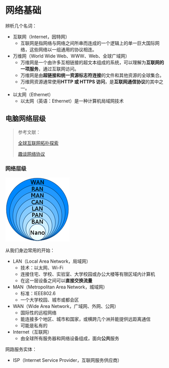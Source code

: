 # 网络基础

辨析几个名词：

-   互联网（Internet，因特网）
    -   互联网是指网络与网络之间所串而连成的一个逻辑上的单一巨大国际网络，这些网络以一组通用的协议相连。
-   万维网（World Wide Web、WWW、Web、全球广域网）
    -   万维网是一个由许多互相链接的超文本组成的系统，可以理解为**互联网的一项服务**，通过互联网访问。
    -   万维网是由**超链接和统一资源标志符连接**的文件和其他资源的全球集合。
    -   万维网资源通常使用**HTTP 或 HTTPS 访问**，是**互联网通信协议**的其中之一。
-   以太网（Ethernet）
    -   以太网（英语：Ethernet）是一种计算机局域网技术

## 电脑网络层级

> 参考文献：
>
> [全球互联网拓扑探索](https://steinslab.io/archives/2210)
>
> [趣谈网络协议](https://doc.vercel.app/netprotocol/article/8590.html#%E5%B0%8F%E7%BB%93)

### 网络层级

![Data Networks classification by spatial scope.svg](assets/200px-Data_Networks_classification_by_spatial_scope.svg.png)

从我们身边常用的开始：

-   LAN（Local Area Network，局域网）
    -   技术：以太网、Wi-Fi
    -   连接住宅、学校、实验室、大学校园或办公大楼等有限区域内计算机
    -   在这一层设备之间可以**直接交换流量**
-   MAN（Metropolitan Area Network，城域网）
    -   标准：IEEE802.6
    -   一个大学校园、城市或都会区
-   WAN（Wide Area Network，广域网、外网、公网）
    -   国际性的远程网络
    -   能连接多个地区、城市和国家，或横跨几个洲并能提供远距离通信
    -   可能是私有的
-   Internet（互联网）
    -   由全球所有服务器和网络设备组成，面向**公共**服务

网路服务实体：

-   ISP（Internet Service Provider，互联网服务供应商）
